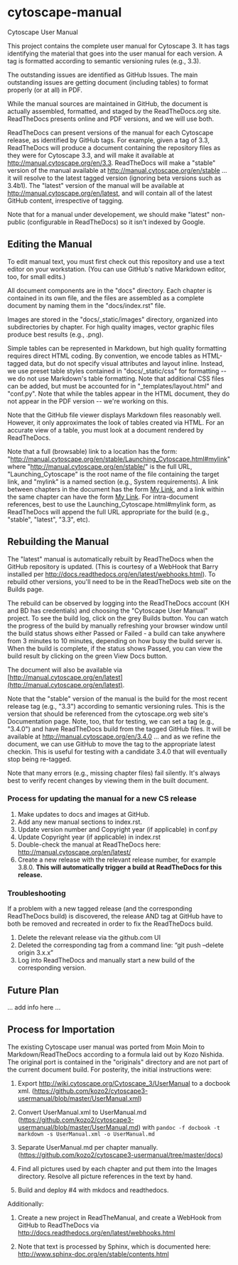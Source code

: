 # cytoscape-manual
Cytoscape User Manual

This project contains the complete user manual for Cytoscape 3. It has tags identifying the material that goes into the user manual for each version. A tag is formatted according to semantic versioning rules (e.g., 3.3).

The outstanding issues are identified as GitHub Issues. The main outstanding issues are getting document (including tables) to format properly (or at all) in PDF.

While the manual sources are maintained in GitHub, the document is actually assembled, formatted, and staged by the ReadTheDocs.org site. ReadTheDocs presents online and PDF versions, and we will use both.

ReadTheDocs can present versions of the manual for each Cytoscape release, as identified by GitHub tags. For example, given a tag of 3.3, ReadTheDocs will produce a document containing the repository files as they were for Cytoscape 3.3, and will make it available at http://manual.cytoscape.org/en/3.3. ReadTheDocs will make a "stable" version of the manual available at http://manual.cytoscape.org/en/stable ... it will resolve to the latest tagged version (ignoring beta versions such as 3.4b1). The "latest" version of the manual will be available at http://manual.cytoscape.org/en/latest, and will contain all of the latest GitHub content, irrespective of tagging.

Note that for a manual under developement, we should make "latest" non-public (configurable in ReadTheDocs) so it isn't indexed by Google.

## Editing the Manual
To edit manual text, you must first check out this repository and use a text editor on your workstation. (You can use GitHub's native Markdown editor, too, for small edits.)

All document components are in the "docs" directory. Each chapter is contained in its own file, and the files are assembled as a complete document by naming them in the "docs/index.rst" file.

Images are stored in the "docs/_static/images" directory, organized into subdirectories by chapter. For high quality images, vector graphic files produce best results (e.g., .png).

Simple tables can be represented in Markdown, but high quality formatting requires direct HTML coding. By convention, we encode tables as HTML-tagged data, but do not specify visual attributes and layout inline. Instead, we use preset table styles contained in "docs/_static/css" for formatting -- we do not use Markdown's table formatting. Note that additional CSS files can be added, but must be accounted for in "_templates/layout.html" and "conf.py". Note that while the tables appear in the HTML document, they do not appear in the PDF version -- we're working on this.

Note that the GitHub file viewer displays Markdown files reasonably well. However, it only approximates the look of tables created via HTML. For an accurate view of a table, you must look at a document rendered by ReadTheDocs.

Note that a full (browsable) link to a location has the form: "http://manual.cytoscape.org/en/stable/Launching_Cytoscape.html#mylink" where "http://manual.cytoscape.org/en/stable/" is the full URL, "Launching_Cytoscape" is the root name of the file containing the target link, and "mylink" is a named section (e.g., <a name="mylink">System requirements</a>). A link between chapters in the document has the form [My Link](Launching_Cytoscape.html#mylink), and a link within the same chapter can have the form [My Link](#mylink). For intra-document references, best to use the Launching_Cytoscape.html#mylink form, as ReadTheDocs will append the full URL appropriate for the build (e.g., "stable", "latest", "3.3", etc).

## Rebuilding the Manual
The "latest" manual is automatically rebuilt by ReadTheDocs when the GitHub repository is updated. (This is courtesy of a WebHook that Barry installed per http://docs.readthedocs.org/en/latest/webhooks.html). To rebuild other versions, you'll need to be in the ReadTheDocs web site on the Builds page.

The rebuild can be observed by logging into the ReadTheDocs account (KH and BD has credentials) and choosing the "Cytoscape User Manual" project. To see the build log, click on the grey Builds button. You can watch the progress of the build by manually refreshing your browser window until the build status shows either Passed or Failed - a build can take anywhere from 3 minutes to 10 minutes, depending on how busy the build server is. When the build is complete, if the status shows Passed, you can view the build result by clicking on the green View Docs button. 

The document will also be available via [http://manual.cytoscape.org/en/latest](http://manual.cytoscape.org/en/latest).

Note that the "stable" version of the manual is the build for the most recent release tag (e.g., "3.3") according to semantic versioning rules. This is the version that should be referenced from the cytoscape.org web site's Documentation page. Note, too, that for testing, we can set a tag (e.g., "3.4.0") and have ReadTheDocs build from the tagged GitHub files. It will be available at http://manual.cytoscape.org/en/3.4.0 ... and as we refine the document, we can use GitHub to move the tag to the appropriate latest checkin. This is useful for testing with a candidate 3.4.0 that will eventually stop being re-tagged.

Note that many errors (e.g., missing chapter files) fail silently. It's always best to verify recent changes by viewing them in the built document.

### Process for updating the manual for a new CS release ###

1. Make updates to docs and images at GitHub.
2. Add any new manual sections to index.rst. 
3. Update version number and Copyright year (if applicable) in conf.py
4. Update Copyright year (if applicable) in index.rst
5. Double-check the manual at ReadTheDocs here: http://manual.cytoscape.org/en/latest/
6. Create a new release with the relevant release number, for example 3.8.0. **This will automatically trigger a build at ReadTheDocs for this release.**

### Troubleshooting ###

If a problem with a new tagged release (and the corresponding ReadTheDocs build) is discovered, the release AND tag at GitHub have to both be removed and recreated in order to fix the ReadTheDocs build. 
1. Delete the relevant release via the github.com UI
2. Deleted the corresponding tag from a command line: “git push –delete origin 3.x.x”
3. Log into ReadTheDocs and manually start a new build of the corresponding version.

## Future Plan

... add info here ...

## Process for Importation
The existing Cytoscape user manual was ported from Moin Moin to Markdown/ReadTheDocs according to a formula laid out by Kozo Nishida. The original port is contained in the "originals" directory and are not part of the current document build. For posterity, the initial instructions were:

1. Export http://wiki.cytoscape.org/Cytoscape_3/UserManual to a
docbook xml. (https://github.com/kozo2/cytoscape3-usermanual/blob/master/UserManual.xml)

2. Convert UserManual.xml to UserManual.md
(https://github.com/kozo2/cytoscape3-usermanual/blob/master/UserManual.md)
with ```pandoc -f docbook -t markdown -s UserManual.xml -o UserManual.md```

3. Separate UserManual.md per chapter manually.
(https://github.com/kozo2/cytoscape3-usermanual/tree/master/docs)

4. Find all pictures used by each chapter and put them into the Images directory. Resolve all picture references in the text by hand.

5. Build and deploy #4 with mkdocs and readthedocs.
 
Additionally:

1. Create a new project in ReadTheManual, and create a WebHook from GitHub to ReadTheDocs via http://docs.readthedocs.org/en/latest/webhooks.html

1. Note that text is processed by Sphinx, which is documented here: http://www.sphinx-doc.org/en/stable/contents.html
